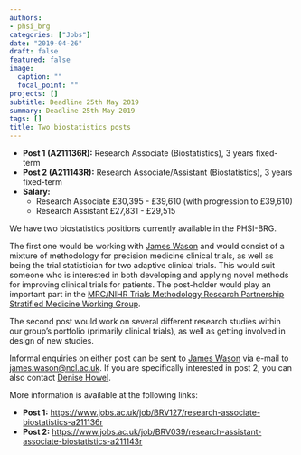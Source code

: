 ```yaml
---
authors:
- phsi_brg
categories: ["Jobs"]
date: "2019-04-26"
draft: false
featured: false
image:
  caption: ""
  focal_point: ""
projects: []
subtitle: Deadline 25th May 2019
summary: Deadline 25th May 2019
tags: []
title: Two biostatistics posts
---
```


- __Post 1 (A211136R):__ Research Associate (Biostatistics), 3 years fixed-term
- __Post 2 (A211143R):__ Research Associate/Assistant (Biostatistics), 3 years fixed-term
- __Salary:__
    - Research Associate £30,395 - £39,610 (with progression to £39,610)
    - Research Assistant £27,831 - £29,515 

We have two biostatistics positions currently available in the PHSI-BRG. 

The first one would be working with [James Wason](/people/james_wason/) and would consist of a mixture of methodology for precision medicine clinical trials, as well as being the trial statistician for two adaptive clinical trials.
This would suit someone who is interested in both developing and applying novel methods for improving clinical trials for patients.
The post-holder would play an important part in the [MRC/NIHR Trials Methodology Research Partnership Stratified Medicine Working Group](http://www.methodologyhubs.mrc.ac.uk/research/working-groups/stratified-medicine/).

The second post would work on several different research studies within our group’s portfolio (primarily clinical trials), as well as getting involved in design of new studies. 

Informal enquiries on either post can be sent to [James Wason](/people/james_wason/) via e-mail to [james.wason@ncl.ac.uk](mailto:james.wason@ncl.ac.uk).
If you are specifically interested in post 2, you can also contact [Denise Howel](mailto:denise.howel@ncl.ac.uk).

More information is available at the following links:

- __Post 1:__ https://www.jobs.ac.uk/job/BRV127/research-associate-biostatistics-a211136r
- __Post 2:__ https://www.jobs.ac.uk/job/BRV039/research-assistant-associate-biostatistics-a211143r
